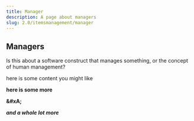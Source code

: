 ```yaml
---
title: Manager
description: A page about managers
slug: 2.0/itemsmanagement/manager
---
```


## Managers

Is this about a software construct that manages something, or the concept of human management?

here is some content you might like

**here is some more**

**\&#xA;**

***and a whole lot more***
